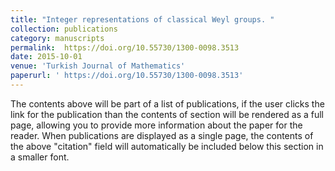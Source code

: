 ```yaml
---
title: "Integer representations of classical Weyl groups. "
collection: publications
category: manuscripts
permalink:  https://doi.org/10.55730/1300-0098.3513
date: 2015-10-01
venue: 'Turkish Journal of Mathematics'
paperurl: ' https://doi.org/10.55730/1300-0098.3513'
---
```


The contents above will be part of a list of publications, if the user clicks the link for the publication than the contents of section will be rendered as a full page, allowing you to provide more information about the paper for the reader. When publications are displayed as a single page, the contents of the above "citation" field will automatically be included below this section in a smaller font.
